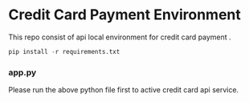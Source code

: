 # Credit Card Payment Environment
This repo consist of api local environment for credit card payment .



```python
pip install -r requirements.txt
```

### app.py

Please run the above python file first to active credit card api service.
